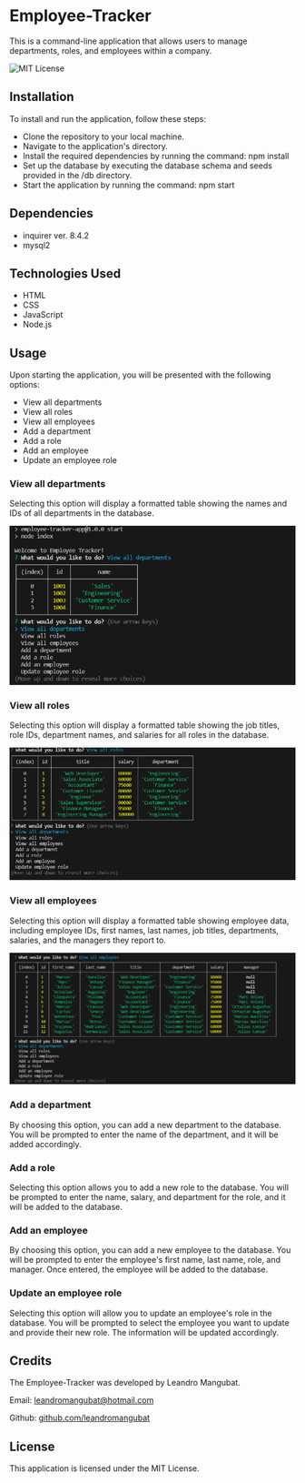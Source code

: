 # Employee-Tracker
This is a command-line application that allows users to manage departments, roles, and employees within a company.

![MIT License](https://img.shields.io/badge/license-MIT-blue.svg)

## Installation
To install and run the application, follow these steps:

- Clone the repository to your local machine.
- Navigate to the application's directory.
- Install the required dependencies by running the command: npm install
- Set up the database by executing the database schema and seeds    provided in the /db directory.
- Start the application by running the command: npm start

## Dependencies
- inquirer ver. 8.4.2
- mysql2

## Technologies Used
- HTML
- CSS
- JavaScript
- Node.js

## Usage
Upon starting the application, you will be presented with the following options:

- View all departments
- View all roles
- View all employees
- Add a department
- Add a role
- Add an employee
- Update an employee role

### View all departments
Selecting this option will display a formatted table showing the names and IDs of all departments in the database.

![View All Departments](./images/ViewDepartments.png)

### View all roles
Selecting this option will display a formatted table showing the job titles, role IDs, department names, and salaries for all roles in the database.

![View All Roles](./images/ViewRoles.png)

### View all employees
Selecting this option will display a formatted table showing employee data, including employee IDs, first names, last names, job titles, departments, salaries, and the managers they report to.

![View All Employees](./images/ViewEmployees.png)

### Add a department
By choosing this option, you can add a new department to the database. You will be prompted to enter the name of the department, and it will be added accordingly.

### Add a role
Selecting this option allows you to add a new role to the database. You will be prompted to enter the name, salary, and department for the role, and it will be added to the database.

### Add an employee
By choosing this option, you can add a new employee to the database. You will be prompted to enter the employee's first name, last name, role, and manager. Once entered, the employee will be added to the database.

### Update an employee role
Selecting this option will allow you to update an employee's role in the database. You will be prompted to select the employee you want to update and provide their new role. The information will be updated accordingly.

## Credits
The Employee-Tracker was developed by Leandro Mangubat.

Email: leandromangubat@hotmail.com 

Github: [github.com/leandromangubat](https://github.com/leandromangubat)

## License
This application is licensed under the MIT License.